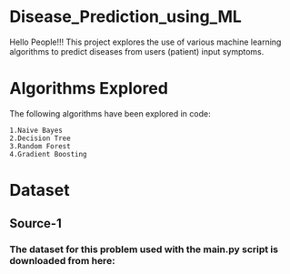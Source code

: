 # Disease_Prediction_using_ML

Hello People!!!
This project explores the use of various machine learning algorithms to predict diseases from users (patient) input symptoms.

# Algorithms Explored
The following algorithms have been explored in code:
```
1.Naive Bayes 
2.Decision Tree
3.Random Forest
4.Gradient Boosting
```
# Dataset

## Source-1
### The dataset for this problem used with the main.py script is downloaded from here:
